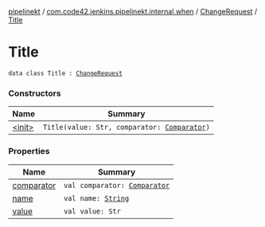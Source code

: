 [pipelinekt](../../../index.md) / [com.code42.jenkins.pipelinekt.internal.when](../../index.md) / [ChangeRequest](../index.md) / [Title](./index.md)

# Title

`data class Title : `[`ChangeRequest`](../index.md)

### Constructors

| Name | Summary |
|---|---|
| [&lt;init&gt;](-init-.md) | `Title(value: Str, comparator: `[`Comparator`](../../../com.code42.jenkins.pipelinekt.core/-comparator/index.md)`)` |

### Properties

| Name | Summary |
|---|---|
| [comparator](comparator.md) | `val comparator: `[`Comparator`](../../../com.code42.jenkins.pipelinekt.core/-comparator/index.md) |
| [name](name.md) | `val name: `[`String`](https://kotlinlang.org/api/latest/jvm/stdlib/kotlin/-string/index.html) |
| [value](value.md) | `val value: Str` |
